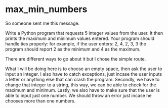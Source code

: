 # max_min_numbers

So someone sent me this message.

Write a Python program that requests 5 integer values from the user. It then prints the maximum and minimum values entered. Your program should handle ties properly: for example, if the user enters: 2, 4, 2, 3, 3 the program should report 2 as the minimum and 4 as the maximum.

There are different ways to go about it but I chose the simple route. 

What I will be doing here is to choose an empty space, then ask the user to input an integer. I also have to catch exceptions, just incase the user inputs a letter or anything else that can crash the program.  Secondly, we have to change that integer to a string, this way, we can be able to check for the maximum and minimum. Lastly, we also have to make sure that the user is able to input just one number. We should throw an error just incase he chooses more than one numbers. 

